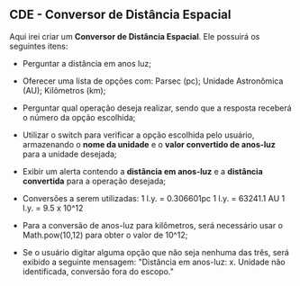 ## CDE - Conversor de Distância Espacial

Aqui irei criar um **Conversor de Distância Espacial**. Ele possuirá os seguintes itens:

- Perguntar a distância em anos luz;

- Oferecer uma lista de opções com:
  Parsec (pc);
  Unidade Astronômica (AU);
  Kilômetros (km);

- Perguntar qual operação deseja realizar, sendo que a resposta receberá o número da opção escolhida;

- Utilizar o switch para verificar a opção escolhida pelo usuário, armazenando o **nome da unidade** e o **valor convertido de anos-luz** para a unidade desejada;

- Exibir um alerta contendo a **distância em anos-luz** e a **distância convertida** para a operação desejada;

- Conversões a serem utilizadas:
  1 l.y. = 0.306601pc
  1 l.y. = 63241.1 AU
  1 l.y. = 9.5 x 10^12

- Para a conversão de anos-luz para kilômetros, será necessário usar o Math.pow(10,12) para obter o valor de 10^12;

- Se o usuário digitar alguma opção que não seja nenhuma das três, será exibido a seguinte mensagem: "Distância em anos-luz: x. Unidade não identificada, conversão fora do escopo."
